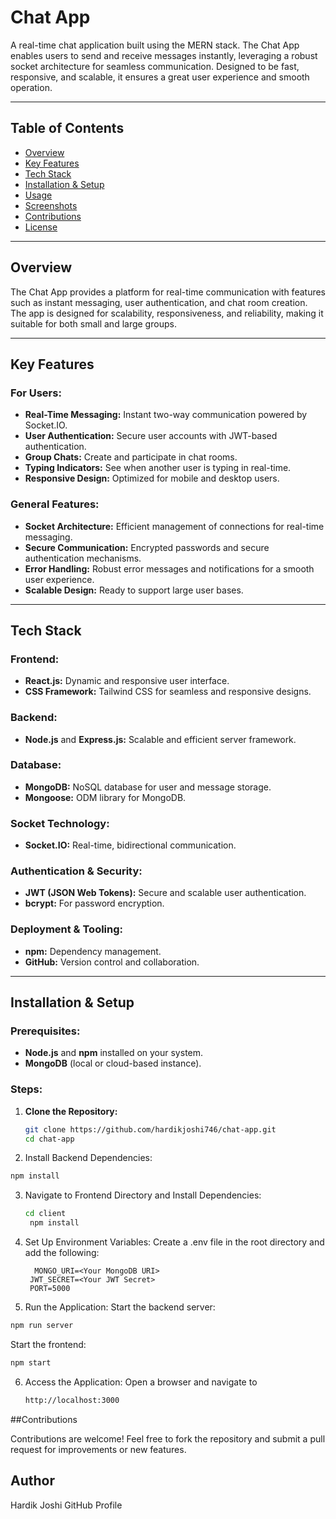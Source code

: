 # Chat App

A real-time chat application built using the MERN stack. The Chat App enables users to send and receive messages instantly, leveraging a robust socket architecture for seamless communication. Designed to be fast, responsive, and scalable, it ensures a great user experience and smooth operation.

---

## Table of Contents

- [Overview](#overview)
- [Key Features](#key-features)
- [Tech Stack](#tech-stack)
- [Installation & Setup](#installation--setup)
- [Usage](#usage)
- [Screenshots](#screenshots)
- [Contributions](#contributions)
- [License](#license)

---

## Overview

The Chat App provides a platform for real-time communication with features such as instant messaging, user authentication, and chat room creation. The app is designed for scalability, responsiveness, and reliability, making it suitable for both small and large groups.

---

## Key Features

### For Users:
- **Real-Time Messaging:** Instant two-way communication powered by Socket.IO.
- **User Authentication:** Secure user accounts with JWT-based authentication.
- **Group Chats:** Create and participate in chat rooms.
- **Typing Indicators:** See when another user is typing in real-time.
- **Responsive Design:** Optimized for mobile and desktop users.

### General Features:
- **Socket Architecture:** Efficient management of connections for real-time messaging.
- **Secure Communication:** Encrypted passwords and secure authentication mechanisms.
- **Error Handling:** Robust error messages and notifications for a smooth user experience.
- **Scalable Design:** Ready to support large user bases.

---

## Tech Stack

### Frontend:
- **React.js:** Dynamic and responsive user interface.
- **CSS Framework:** Tailwind CSS for seamless and responsive designs.

### Backend:
- **Node.js** and **Express.js:** Scalable and efficient server framework.

### Database:
- **MongoDB:** NoSQL database for user and message storage.
- **Mongoose:** ODM library for MongoDB.

### Socket Technology:
- **Socket.IO:** Real-time, bidirectional communication.

### Authentication & Security:
- **JWT (JSON Web Tokens):** Secure and scalable user authentication.
- **bcrypt:** For password encryption.

### Deployment & Tooling:
- **npm:** Dependency management.
- **GitHub:** Version control and collaboration.

---

## Installation & Setup

### Prerequisites:
- **Node.js** and **npm** installed on your system.
- **MongoDB** (local or cloud-based instance).

### Steps:

1. **Clone the Repository:**
   ```bash
   git clone https://github.com/hardikjoshi746/chat-app.git
   cd chat-app
2. Install Backend Dependencies:
  ```bash
  npm install
```

3. Navigate to Frontend Directory and Install Dependencies:
   ```bash
   cd client
    npm install
4. Set Up Environment Variables: Create a .env file in the root directory and add the following:
   ```
     MONGO_URI=<Your MongoDB URI>
    JWT_SECRET=<Your JWT Secret>
    PORT=5000
5. Run the Application:
  Start the backend server:
  ```bash
  npm run server
  ```
  Start the frontend:
  ```bash
  npm start
```
6. Access the Application: Open a browser and navigate to
   ```bash
   http://localhost:3000
    ```
   
##Contributions

Contributions are welcome! Feel free to fork the repository and submit a pull request for improvements or new features.

## Author
Hardik Joshi
GitHub Profile
